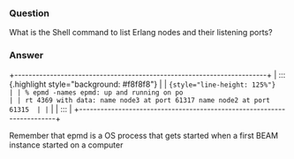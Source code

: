### Question
What is the Shell command to list Erlang nodes and their listening
ports?


### Answer
+-----------------------------------------------------------------------+
| ::: {.highlight style="background: #f8f8f8"}                          |
| ``` {style="line-height: 125%"}                                       |
| % epmd -names epmd: up and running on po                              |
| rt 4369 with data: name node3 at port 61317 name node2 at port 61315  |
| ```                                                                   |
| :::                                                                   |
+-----------------------------------------------------------------------+

Remember that epmd is a OS process that gets started when a first BEAM
instance started on a computer


